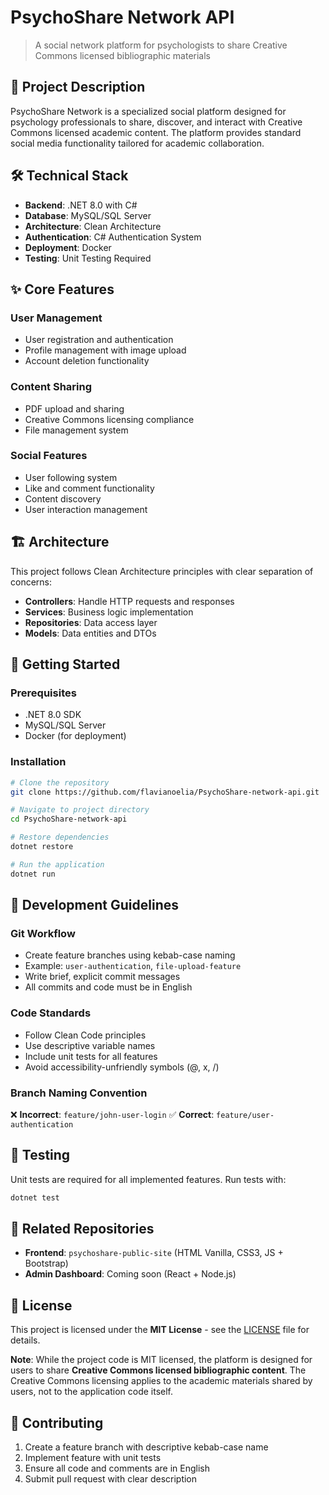 # PsychoShare Network API

> A social network platform for psychologists to share Creative Commons licensed bibliographic materials

## 🎯 Project Description

PsychoShare Network is a specialized social platform designed for psychology professionals to share, discover, and interact with Creative Commons licensed academic content. The platform provides standard social media functionality tailored for academic collaboration.

## 🛠️ Technical Stack

- **Backend**: .NET 8.0 with C#
- **Database**: MySQL/SQL Server
- **Architecture**: Clean Architecture
- **Authentication**: C# Authentication System
- **Deployment**: Docker
- **Testing**: Unit Testing Required

## ✨ Core Features

### User Management
- User registration and authentication
- Profile management with image upload
- Account deletion functionality

### Content Sharing
- PDF upload and sharing
- Creative Commons licensing compliance
- File management system

### Social Features
- User following system
- Like and comment functionality
- Content discovery
- User interaction management

## 🏗️ Architecture

This project follows Clean Architecture principles with clear separation of concerns:

- **Controllers**: Handle HTTP requests and responses
- **Services**: Business logic implementation
- **Repositories**: Data access layer
- **Models**: Data entities and DTOs

## 🚀 Getting Started

### Prerequisites
- .NET 8.0 SDK
- MySQL/SQL Server
- Docker (for deployment)

### Installation
```bash
# Clone the repository
git clone https://github.com/flavianoelia/PsychoShare-network-api.git

# Navigate to project directory
cd PsychoShare-network-api

# Restore dependencies
dotnet restore

# Run the application
dotnet run
```

## 🌿 Development Guidelines

### Git Workflow
- Create feature branches using kebab-case naming
- Example: `user-authentication`, `file-upload-feature`
- Write brief, explicit commit messages
- All commits and code must be in English

### Code Standards
- Follow Clean Code principles
- Use descriptive variable names
- Include unit tests for all features
- Avoid accessibility-unfriendly symbols (@, x, /)

### Branch Naming Convention
❌ **Incorrect**: `feature/john-user-login`
✅ **Correct**: `feature/user-authentication`

## 🧪 Testing

Unit tests are required for all implemented features. Run tests with:

```bash
dotnet test
```

## 📁 Related Repositories

- **Frontend**: `psychoshare-public-site` (HTML Vanilla, CSS3, JS + Bootstrap)
- **Admin Dashboard**: Coming soon (React + Node.js)

## 📄 License

This project is licensed under the **MIT License** - see the [LICENSE](LICENSE) file for details.

**Note**: While the project code is MIT licensed, the platform is designed for users to share **Creative Commons licensed bibliographic content**. The Creative Commons licensing applies to the academic materials shared by users, not to the application code itself.

## 👥 Contributing

1. Create a feature branch with descriptive kebab-case name
2. Implement feature with unit tests
3. Ensure all code and comments are in English
4. Submit pull request with clear description 
